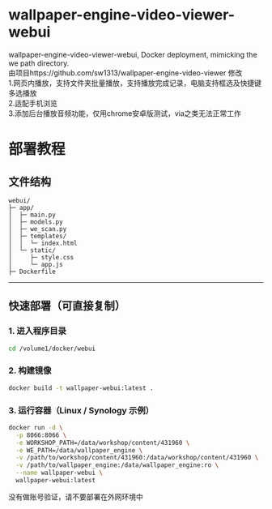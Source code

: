 # wallpaper-engine-video-viewer-webui
wallpaper-engine-video-viewer-webui, Docker deployment, mimicking the we path directory.  
由项目https://github.com/sw1313/wallpaper-engine-video-viewer  修改  
1.网页内播放，支持文件夹批量播放，支持播放完成记录，电脑支持框选及快捷键多选播放  
2.适配手机浏览  
3.添加后台播放音频功能，仅用chrome安卓版测试，via之类无法正常工作  
  
# 部署教程

## 文件结构

```text
webui/
├─ app/
│  ├─ main.py
│  ├─ models.py
│  ├─ we_scan.py
│  ├─ templates/
│  │  └─ index.html
│  └─ static/
│     ├─ style.css
│     └─ app.js
├─ Dockerfile
```

---

## 快速部署（可直接复制）

### 1. 进入程序目录

```bash
cd /volume1/docker/webui
```

### 2. 构建镜像

```bash
docker build -t wallpaper-webui:latest .
```

### 3. 运行容器（Linux / Synology 示例）

```bash
docker run -d \
  -p 8066:8066 \
  -e WORKSHOP_PATH=/data/workshop/content/431960 \
  -e WE_PATH=/data/wallpaper_engine \
  -v /path/to/workshop/content/431960:/data/workshop/content/431960 \
  -v /path/to/wallpaper_engine:/data/wallpaper_engine:ro \
  --name wallpaper-webui \
  wallpaper-webui:latest
```
没有做账号验证，请不要部署在外网环境中
